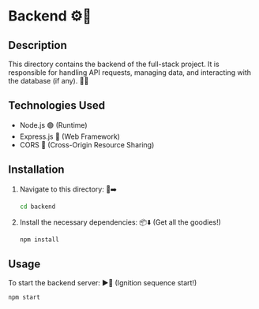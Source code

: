 # Backend ⚙️🔧

## Description
This directory contains the backend of the full-stack project. It is responsible for handling API requests, managing data, and interacting with the database (if any). 💾📡

## Technologies Used
- Node.js 🟢 (Runtime)
- Express.js 🚆 (Web Framework)
- CORS 🔗 (Cross-Origin Resource Sharing)

## Installation
1. Navigate to this directory: 📁➡️
   ```bash
   cd backend
   ```
2. Install the necessary dependencies: 📦⬇️ (Get all the goodies!)
   ```bash
   npm install
   ```

## Usage
To start the backend server: ▶️🚀 (Ignition sequence start!)
```bash
npm start
``` 
